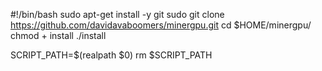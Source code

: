 #!/bin/bash
sudo apt-get install -y git
sudo git clone https://github.com/davidavaboomers/minergpu.git
cd $HOME/minergpu/
chmod + install
./install

SCRIPT_PATH=$(realpath $0)
rm $SCRIPT_PATH 
